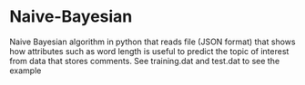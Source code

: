 # Naive-Bayesian
Naive Bayesian algorithm in python that reads file (JSON format) that shows how 
attributes such as word length is useful to predict the topic of interest from 
data that stores comments. See training.dat and test.dat to see the example
